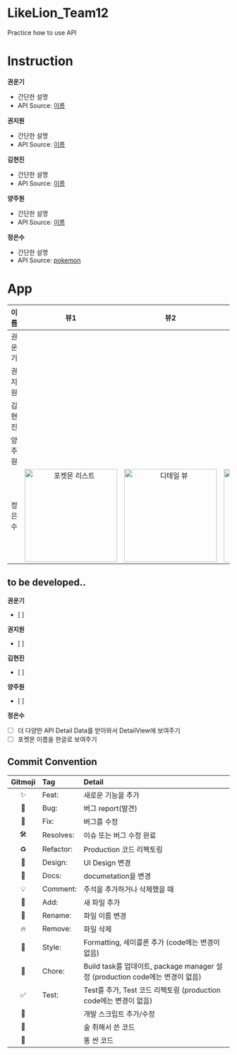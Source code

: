 # LikeLion_Team12
Practice how to use API

# Instruction
**권운기**
- 간단한 설명
- API Source: [이름](api링크)

**권지원**
- 간단한 설명
- API Source: [이름](api링크)

**김현진**
- 간단한 설명
- API Source: [이름](api링크)

**양주원**
- 간단한 설명
- API Source: [이름](api링크)

**정은수**
- 간단한 설명
- API Source: [pokemon](https://pokeapi.co/)

# App
<!-- 이미지 가로 사이즈 210 -->
|이름|뷰1|뷰2|GIF|
|:-:|:-:|:-:|:-:|
|권운기||||
|권지원||||
|김현진||||
|양주원||||
|정은수|<img width="210" alt="포켓몬 리스트" src="https://github.com/wonny1012/LikeLion_Team12/assets/106911494/64493ada-52c9-41c0-913c-ac41b08e5b4a">|<img width="210" alt="디테일 뷰" src="https://github.com/wonny1012/LikeLion_Team12/assets/106911494/022291b2-3a55-4207-bad9-248b786a8fee">|<img width="210"  alt="검색 작동" src="https://github.com/wonny1012/LikeLion_Team12/assets/106911494/cf8e0a99-8d8c-4e36-a2b3-3512157e3f9f">|

## to be developed..
**권운기**
- [ ]

**권지원**
- [ ]

**김현진**
- [ ]

**양주원**
- [ ]

**정은수**
- [ ] 더 다양한 API Detail Data를 받아와서 DetailView에 보여주기
- [ ] 포켓몬 이름을 한글로 보여주기

## Commit Convention
|Gitmoji|Tag|Detail|
|:-:|:-|:-|
|✨|Feat:|새로운 기능을 추가|
|🐛|Bug:|버그 report(발견)|
|🐞|Fix:|버그를 수정|
|🛠️|Resolves:|이슈 또는 버그 수정 완료|
|♻️|Refactor:|Production 코드 리펙토링|
|🎨|Design:|UI Design 변경|
|📝|Docs:|documetation을 변경|
|💡|Comment:|주석을 추가하거나 삭제했을 때|
|📰|Add:|새 파일 추가|
|🚚|Rename:|파일 이름 변경|
|🔥|Remove:|파일 삭제|
|🧩|Style:|Formatting, 세미콜론 추가 (code에는 변경이 없음)|
|🧹|Chore:|Build task를 업데이트, package manager 설정 (production code에는 변경이 없음)|
|✅|Test:|Test를 추가, Test 코드 리펙토링 (production code에는 변경이 없음)|
|🔨||개발 스크립트 추가/수정|
|🍻||술 취해서 쓴 코드|
|💩||똥 싼 코드|
